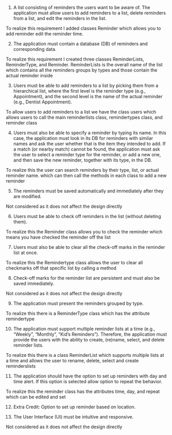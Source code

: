 1. A list consisting of reminders the users want to be aware of. The application must allow
   users to add reminders to a list, delete reminders from a list, and edit the reminders in
   the list.

To realize this requirement I added classes Reminder which allows you to add reminder edit the reminder time.

2. The application must contain a database (DB) of reminders and corresponding data.

To realize this requirement I created three classes ReminderLists, ReminderType, and Reminder. ReminderLists is the overall name of the list which contains all the reminders groups by types and those contain the actual reminder inside

3. Users must be able to add reminders to a list by picking them from a hierarchical list,
   where the first level is the reminder type (e.g., Appointment), and the second level is the
   name of the actual reminder (e.g., Dentist Appointment).

To allow users to add reminders to a list we have the class users which allows users to call the main reminderlists class, remindertypes class, and reminder class

4. Users must also be able to specify a reminder by typing its name. In this case, the
   application must look in its DB for reminders with similar names and ask the user
   whether that is the item they intended to add. If a match (or nearby match) cannot be
   found, the application must ask the user to select a reminder type for the reminder, or
   add a new one, and then save the new reminder, together with its type, in the DB.

To realize this the user can search reminders by their type, list, or actual reminder name. which can then call the methods in each class to add a new reminder

5. The reminders must be saved automatically and immediately after they are modified.

Not considered as it does not affect the design directly

6. Users must be able to check off reminders in the list (without deleting them).

To realize this the Reminder class allows you to check the reminder which means you have checked the reminder off the list

7. Users must also be able to clear all the check-off marks in the reminder list at once.

To realize this the Remindertype class allows the user to clear all checkmarks off that specific list by calling a method

8. Check-off marks for the reminder list are persistent and must also be saved immediately.

Not considered as it does not affect the design directly

9. The application must present the reminders grouped by type.

To realize this there is a ReminderType class which has the attribute remindertype

10. The application must support multiple reminder lists at a time (e.g., “Weekly”, “Monthly”,
    “Kid’s Reminders”). Therefore, the application must provide the users with the ability to
    create, (re)name, select, and delete reminder lists.

To realize this there is a class ReminderList which supports multiple lists at a time and allows the user to rename, delete, select and create reminderslists

11. The application should have the option to set up reminders with day and time alert. If this
    option is selected allow option to repeat the behavior.

To realize this the reminder class has the attributes time, day, and repeat which can be edited and set

12. Extra Credit: Option to set up reminder based on location.

13. The User Interface (UI) must be intuitive and responsive.

Not considered as it does not affect the design directly
